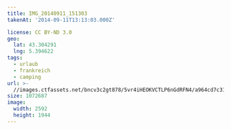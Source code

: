 ```yaml
---
title: IMG_20140911_151303
takenAt: '2014-09-11T13:13:03.000Z'

license: CC BY-ND 3.0
geo:
  lat: 43.304291
  lng: 5.394622
tags:
  - urlaub
  - frankreich
  - camping
url: >-
  //images.ctfassets.net/bncv3c2gt878/5vr4iHEOKVCTLP6nGdRFN4/a964cd7c31f9a6f3f9899e36826b0c98/img_20140911_151303_28312891665_o
size: 1072687
image:
  width: 2592
  height: 1944
---
```

